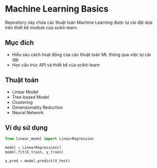 # Machine Learning Basics

Repository này chứa các thuật toán Machine Learning được tự cài đặt dựa trên thiết kế module của scikit-learn.

## Mục đích

- Hiểu sâu cách hoạt động của các thuật toán ML thông qua việc tự cài đặt
- Học cấu trúc API và thiết kế của scikit-learn


## Thuật toán

- Linear Model
- Tree-based Model
- Clustering
- Dimensionality Reduction
- Neural Network

## Ví dụ sử dụng

```python
from linear_model import LinearRegression

model = LinearRegression()
model.fit(X_train, y_train)

y_pred = model.predict(X_test)
```
